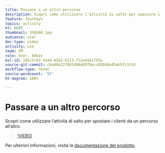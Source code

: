 ```yaml
---
title: Passare a un altro percorso
description: Scopri come utilizzare l’attività di salto per spostare i clienti da un percorso all’altro.
feature: Journeys
topics: activity
kt: 6695
thumbnail: 330560.jpg
audience: user
doc-type: video
activity: use
team: PM
role: User, Admin
exl-id: 185c5c83-5444-4592-b113-732ee561f55a
source-git-commit: cba80e227001486dd97becc826b0a45ab5fc3c53
workflow-type: tm+mt
source-wordcount: '57'
ht-degree: 100%

---
```


# Passare a un altro percorso

Scopri come utilizzare l’attività di salto per spostare i clienti da un percorso all’altro.

>[!VIDEO](https://video.tv.adobe.com/v/330560?quality=12&learn=on)

Per ulteriori informazioni, visita la [documentazione del prodotto](https://experienceleague.adobe.com/docs/journeys/using/building-journeys/about-journey-building/action-activities/jump.html?lang=it#building-journeys).

